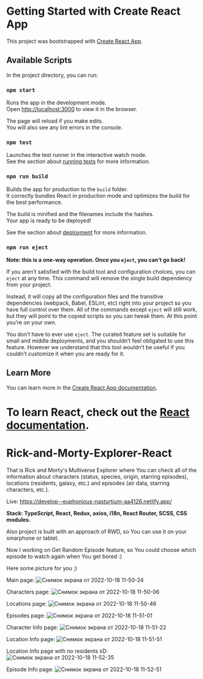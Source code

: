 # Getting Started with Create React App

This project was bootstrapped with [Create React App](https://github.com/facebook/create-react-app).

## Available Scripts

In the project directory, you can run:

### `npm start`

Runs the app in the development mode.\
Open [http://localhost:3000](http://localhost:3000) to view it in the browser.

The page will reload if you make edits.\
You will also see any lint errors in the console.

### `npm test`

Launches the test runner in the interactive watch mode.\
See the section about [running tests](https://facebook.github.io/create-react-app/docs/running-tests) for more information.

### `npm run build`

Builds the app for production to the `build` folder.\
It correctly bundles React in production mode and optimizes the build for the best performance.

The build is minified and the filenames include the hashes.\
Your app is ready to be deployed!

See the section about [deployment](https://facebook.github.io/create-react-app/docs/deployment) for more information.

### `npm run eject`

**Note: this is a one-way operation. Once you `eject`, you can’t go back!**

If you aren’t satisfied with the build tool and configuration choices, you can `eject` at any time. This command will remove the single build dependency from your project.

Instead, it will copy all the configuration files and the transitive dependencies (webpack, Babel, ESLint, etc) right into your project so you have full control over them. All of the commands except `eject` will still work, but they will point to the copied scripts so you can tweak them. At this point you’re on your own.

You don’t have to ever use `eject`. The curated feature set is suitable for small and middle deployments, and you shouldn’t feel obligated to use this feature. However we understand that this tool wouldn’t be useful if you couldn’t customize it when you are ready for it.

## Learn More

You can learn more in the [Create React App documentation](https://facebook.github.io/create-react-app/docs/getting-started).

To learn React, check out the [React documentation](https://reactjs.org/).
=======
# Rick-and-Morty-Explorer-React

That is Rick and Morty's Multiverse Explorer where You can check all of the information about characters (status, species, origin, starring episodes), locations (residents, galaxy, etc.) and episodes (air data, starring characters, etc.).

Live: https://develop--euphonious-nasturtium-aa4126.netlify.app/

**Stack: TypeScript, React, Redux, axios, i18n, React Router, SCSS, CSS modules.**

Also project is built with an approach of RWD, so You can use it on your smarphone or tablet.

Now I working on Get Random Episode feature, so You could choose which episode to watch again when You get bored :)

Here some picture for you ;)

Main page: 
![Снимок экрана от 2022-10-18 11-50-24](https://user-images.githubusercontent.com/96067584/196385017-8465965e-9cc6-41a4-bcd7-cd6c472f1337.png)

Characters page:
![Снимок экрана от 2022-10-18 11-50-06](https://user-images.githubusercontent.com/96067584/196385099-faf674cd-c263-4b3c-b919-329fbd66085f.png)

Locations page:
![Снимок экрана от 2022-10-18 11-50-46](https://user-images.githubusercontent.com/96067584/196385455-e25dd382-bf88-4b85-9cb3-569912f624cf.png)

Episodes page:
![Снимок экрана от 2022-10-18 11-51-01](https://user-images.githubusercontent.com/96067584/196385582-3e45e9c4-f5b2-49fe-8e94-071322684b95.png)


Character Info page:
![Снимок экрана от 2022-10-18 11-51-22](https://user-images.githubusercontent.com/96067584/196385866-9d3d2d9c-f59f-4b3c-b778-f2001017ffb6.png)

Location Info page:
![Снимок экрана от 2022-10-18 11-51-51](https://user-images.githubusercontent.com/96067584/196385920-ffa864bc-6efe-4c6c-8b7f-033a0ec790c4.png)

Location Info page with no residents xD:
![Снимок экрана от 2022-10-18 11-52-35](https://user-images.githubusercontent.com/96067584/196385985-e316bf36-9277-4197-8f62-96c048c6fe61.png)

Episode Info page: 
![Снимок экрана от 2022-10-18 11-52-51](https://user-images.githubusercontent.com/96067584/196386021-c9ab8453-90bf-4bd8-849b-ea2307818595.png)
